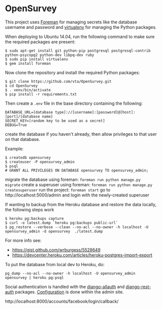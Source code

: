 # OpenSurvey


This project uses [Foreman](https://github.com/ddollar/foreman) for managing secrets like the database username and password and [virtualenv](https://virtualenv.pypa.io/en/latest/installation.html) for managing the Python packages.

When deploying to Ubuntu 14.04, run the following command to make sure the required packages are present:

    $ sudo apt-get install git python-pip postgresql postgresql-contrib python-psycopg2 python-dev libpq-dev ruby
    $ sudo pip install virtualenv
    $ gem install foreman

Now clone the repository and install the required Python packages:

    $ git clone https://github.com/vta/OpenSurvey.git
    $ cd OpenSurvey
    $ . venv/bin/activate
    $ pip install -r requirements.txt

Then create a `.env` file in the base directory containing the following:

```
DATABASE_URL=[database type]://[username]:[password]@[host]:[port]/[database name]
SECRET_KEY=[random key to be used as a secret]
DEBUG=True
```

create the database if you haven't already, then allow privileges to that user on that database.

Example:

```
$ createdb opensurvey
$ createuser -P opensurvey_admin
$ psql
# GRANT ALL PRIVILEGES ON DATABASE opensurvey TO opensurvey_admin;
```

migrate the database using foreman: `foreman run python manage.py migrate`
create a superuser using foreman: `foreman run python manage.py createsuperuser`
run the project: `foreman start`
go to http://localhost:5000/admin and login with the newly-created superuser


If wanting to backup from the Heroku database and restore the data locally, the following steps work

```
$ heroku pg:backups capture
$ curl -o latest.dump `heroku pg:backups public-url`
$ pg_restore --verbose --clean --no-acl --no-owner -h localhost -U opensurvey_admin -d opensurvey  ./latest.dump
```
For more info see:

* https://gist.github.com/wrburgess/5528649
* https://devcenter.heroku.com/articles/heroku-postgres-import-export

To put the database from local dev to Heroku, do:
```
pg_dump --no-acl --no-owner -h localhost -U opensurvey_admin opensurvey | heroku pg:psql
```


Social authentication is handled with the [django-allauth](http://django-allauth.readthedocs.org/en/latest/index.html) and [django-rest-auth](http://django-rest-auth.readthedocs.org/en/latest/index.html) packages. [Configuration](http://django-allauth.readthedocs.org/en/latest/providers.html) is done within the admin site.

http://localhost:8000/accounts/facebook/login/callback/
